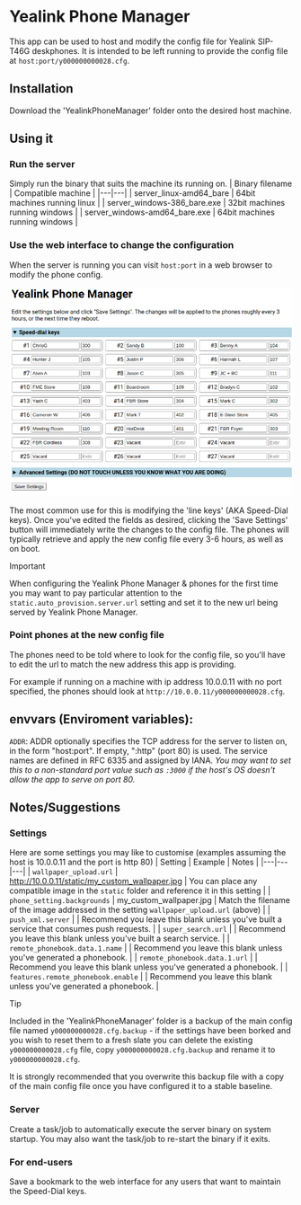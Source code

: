 # Yealink Phone Manager
This app can be used to host and modify the config file for Yealink SIP-T46G deskphones. It is intended to be left running to provide the config file at `host:port/y000000000028.cfg`.

## Installation
Download the 'YealinkPhoneManager' folder onto the desired host machine.

## Using it

### Run the server
Simply run the binary that suits the machine its running on.
| Binary filename | Compatible machine |
|---|---|
| server_linux-amd64_bare | 64bit machines running linux |
| server_windows-386_bare.exe | 32bit machines running windows |
| server_windows-amd64_bare.exe | 64bit machines running windows |

### Use the web interface to change the configuration
When the server is running you can visit `host:port` in a web browser to modify the phone config.

![Screenshot of the web interface](edit_config_interface.png)

The most common use for this is modifying the 'line keys' (AKA Speed-Dial keys). Once you've edited the fields as desired, clicking the 'Save Settings' button will immediately write the changes to the config file. The phones will typically retrieve and apply the new config file every 3-6 hours, as well as on boot.

> [!IMPORTANT]
> When configuring the Yealink Phone Manager & phones for the first time you may want to pay particular attention to the `static.auto_provision.server.url` setting and set it to the new url being served by Yealink Phone Manager.

### Point phones at the new config file
The phones need to be told where to look for the config file, so you'll have to edit the url to match the new address this app is providing.

For example if running on a machine with ip address 10.0.0.11 with no port specified, the phones should look at `http://10.0.0.11/y000000000028.cfg`.

## envvars (Enviroment variables):
`ADDR`: ADDR optionally specifies the TCP address for the server to listen on, in the form "host:port". If empty, ":http" (port 80) is used. The service names are defined in RFC 6335 and assigned by IANA.
*You may want to set this to a non-standard port value such as `:3000` if the host's OS doesn't allow the app to serve on port 80.*

## Notes/Suggestions
### Settings
Here are some settings you may like to customise (examples assuming the host is 10.0.0.11 and the port is http 80)
| Setting | Example | Notes |
|---|---|---|
| `wallpaper_upload.url` | http://10.0.0.11/static/my_custom_wallpaper.jpg | You can place any compatible image in the `static` folder and reference it in this setting |
| `phone_setting.backgrounds` | my_custom_wallpaper.jpg | Match the filename of the image addressed in the setting `wallpaper_upload.url` (above) |
| `push_xml.server` | | Recommend you leave this blank unless you've built a service that consumes push requests. |
| `super_search.url` | | Recommend you leave this blank unless you've built a search service. |
| `remote_phonebook.data.1.name` | | Recommend you leave this blank unless you've generated a phonebook. |
| `remote_phonebook.data.1.url` | | Recommend you leave this blank unless you've generated a phonebook. |
| `features.remote_phonebook.enable` | | Recommend you leave this blank unless you've generated a phonebook. |

> [!TIP]
> Included in the 'YealinkPhoneManager' folder is a backup of the main config file named `y000000000028.cfg.backup` - if the settings have been borked and you wish to reset them to a fresh slate you can delete the existing `y000000000028.cfg` file, copy `y000000000028.cfg.backup` and rename it to `y000000000028.cfg`.
> 
> It is strongly recommended that you overwrite this backup file with a copy of the main config file once you have configured it to a stable baseline.

### Server
Create a task/job to automatically execute the server binary on system startup. You may also want the task/job to re-start the binary if it exits.

### For end-users
Save a bookmark to the web interface for any users that want to maintain the Speed-Dial keys.

